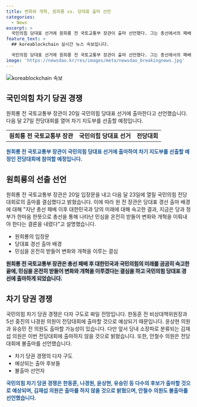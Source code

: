 ```yaml
---
title: 변화와 개혁, 원희룡 vs. 당대표 출마 선언
categories:
  - News
excerpt: >
  국민의힘 당대표 선거에 원희룡 전 국토교통부 장관이 출마 선언했다. 그는 총선에서의 패배를 반성하고 민심을 받들어야 한다는 결론에 도달했다고 밝히며 차기 지도부 선출을 위한 경쟁이 전망된다. 전 경쟁자로는 한동훈 전 비상대책위원장, 나경원, 윤상현, 유승민 등이 예상되지만 김재섭 의원은 출마를 거부하고 안철수 의원은 불출마를 선언했다. 24시간 제보를 기다리는 더팩트, 국민들의 관심을 이끌어낼 중요한 소식이다.
feature_text: >
  ## koreablockchain 실시간 뉴스 속보입니다.

  국민의힘 당대표 선거에 원희룡 전 국토교통부 장관이 출마 선언했다. 그는 총선에서의 패배를 반성하고 민심을 받들어야 한다는 결론에 도달했다고 밝히며 차기 지도부 선출을 위한 경쟁이 전망된다. 전 경쟁자로는 한동훈 전 비상대책위원장, 나경원, 윤상현, 유승민 등이 예상되지만 김재섭 의원은 출마를 거부하고 안철수 의원은 불출마를 선언했다. 24시간 제보를 기다리는 더팩트, 국민들의 관심을 이끌어낼 중요한 소식이다.
image: 'https://newsdao.kr/res/images/meta/newsdao_breakingnews.jpg'
---
```


<p><img src="https://newsdao.kr/res/images/meta/newsdao_breakingnews.jpg" alt="koreablockchain 속보" /></p>

<h2 data-ke-size="size26">국민의힘 차기 당권 경쟁</h2>

<p data-ke-size="size16">원희룡 전 국토교통부 장관이 20일 국민의힘 당대표 선거에 출마한다고 선언했습니다. 다음 달 27일 전당대회를 열어 차기 지도부를 선출할 예정입니다.</p>

<table>
  <tbody>
    <tr>
      <td style="text-align: center; height: 17px;"><b>원희룡 전 국토교통부 장관</b></td>
      <td style="text-align: center; height: 17px;"><b>국민의힘 당대표 선거</b></td>
      <td style="text-align: center; height: 17px;"><b>전당대회</b></td>
    </tr>
  </tbody>
</table>

<p><b><span style="color: #1a5490;">원희룡 전 국토교통부 장관이 국민의힘 당대표 선거에 출마하여 차기 지도부를 선출할 예정인 전당대회에 참여할 예정입니다.</span></b></p>

<h2 data-ke-size="size26">원희룡의 선출 선언</h2>

<p data-ke-size="size16">원희룡 전 국토교통부 장관은 20일 입장문을 내고 다음 달 23일에 열릴 국민의힘 전당대회로의 출마를 결심했다고 밝혔습니다. 이에 따라 원 전 장관은 당대표 경선 출마 배경에 대해 "지난 총선 패배 이후 대한민국과 당의 미래에 대해 숙고한 결과, 지금은 당과 정부가 한마음 한뜻으로 총선을 통해 나타난 민심을 온전히 받들어 변화와 개혁을 이뤄내야 한다는 결론을 내렸다"고 설명했습니다.</p>

<ul>
  <li>원희룡의 입장문</li>
  <li>당대표 경선 출마 배경</li>
  <li>민심을 온전히 받들어 변화와 개혁을 이루는 결심</li>
</ul>

<p><b><span style="background-color: #21538527;">원희룡 전 국토교통부 장관은 총선 패배 후 대한민국과 국민의힘의 미래를 곰곰히 숙고한 끝에, 민심을 온전히 받들어 변화와 개혁을 이루겠다는 결심을 하고 국민의힘 당대표 경선에 출마하게 되었습니다.</span></b></p>

<h2 data-ke-size="size26">차기 당권 경쟁</h2>

<p data-ke-size="size16">국민의힘 차기 당권 경쟁은 다자 구도로 짜일 전망입니다. 한동훈 전 비상대책위원장과 5선 중진의 나경원 의원이 전당대회에 출마할 것으로 예상되기 때문입니다. 윤상현 의원과 유승민 전 의원도 출마할 가능성이 있습니다. 다만 앞서 당내 소장파로 분류되는 김재섭 의원은 이번 전당대회에 출마하지 않을 것으로 밝혔습니다. 또한, 안철수 의원은 전당대회에 불출마를 선언했습니다.</p>

<ul>
  <li>차기 당권 경쟁의 다자 구도</li>
  <li>예상되는 출마 후보들</li>
  <li>불출마 선언자</li>
</ul>

<p><b><span style="color: #1a5490;">국민의힘 차기 당권 경쟁은 한동훈, 나경원, 윤상현, 유승민 등 다수의 후보가 출마할 것으로 예상되며, 김재섭 의원은 출마를 하지 않을 것으로 밝혔으며, 안철수 의원도 불출마를 선언했습니다.</span></b></p>

